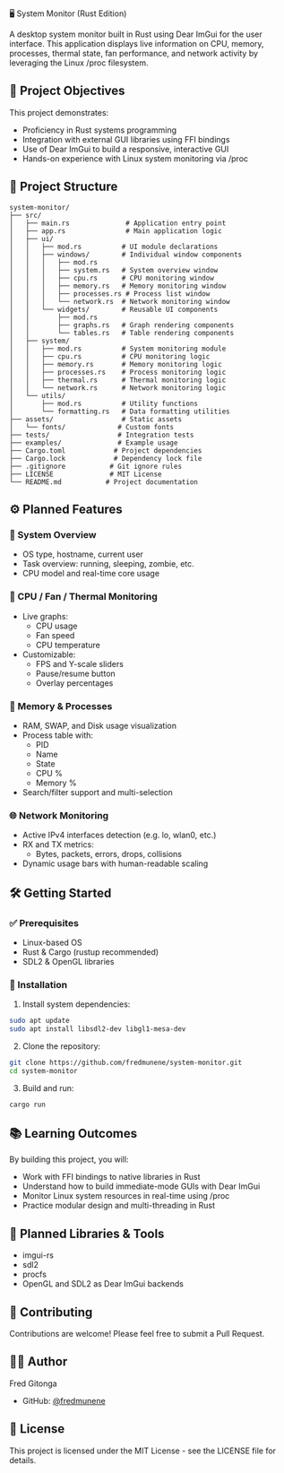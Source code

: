 🖥️ System Monitor (Rust Edition)

A desktop system monitor built in Rust using Dear ImGui for the user interface. This application displays live information on CPU, memory, processes, thermal state, fan performance, and network activity by leveraging the Linux /proc filesystem.

## 📌 Project Objectives

This project demonstrates:
- Proficiency in Rust systems programming
- Integration with external GUI libraries using FFI bindings
- Use of Dear ImGui to build a responsive, interactive GUI
- Hands-on experience with Linux system monitoring via /proc

## 🧱 Project Structure

```
system-monitor/
├── src/
│   ├── main.rs              # Application entry point
│   ├── app.rs               # Main application logic
│   ├── ui/
│   │   ├── mod.rs          # UI module declarations
│   │   ├── windows/        # Individual window components
│   │   │   ├── mod.rs
│   │   │   ├── system.rs   # System overview window
│   │   │   ├── cpu.rs      # CPU monitoring window
│   │   │   ├── memory.rs   # Memory monitoring window
│   │   │   ├── processes.rs # Process list window
│   │   │   └── network.rs  # Network monitoring window
│   │   └── widgets/        # Reusable UI components
│   │       ├── mod.rs
│   │       ├── graphs.rs   # Graph rendering components
│   │       └── tables.rs   # Table rendering components
│   ├── system/
│   │   ├── mod.rs          # System monitoring module
│   │   ├── cpu.rs          # CPU monitoring logic
│   │   ├── memory.rs       # Memory monitoring logic
│   │   ├── processes.rs    # Process monitoring logic
│   │   ├── thermal.rs      # Thermal monitoring logic
│   │   └── network.rs      # Network monitoring logic
│   └── utils/
│       ├── mod.rs          # Utility functions
│       └── formatting.rs   # Data formatting utilities
├── assets/                 # Static assets
│   └── fonts/             # Custom fonts
├── tests/                 # Integration tests
├── examples/              # Example usage
├── Cargo.toml            # Project dependencies
├── Cargo.lock            # Dependency lock file
├── .gitignore           # Git ignore rules
├── LICENSE              # MIT License
└── README.md           # Project documentation
```

## ⚙️ Planned Features

### 🧠 System Overview
- OS type, hostname, current user
- Task overview: running, sleeping, zombie, etc.
- CPU model and real-time core usage

### 🧮 CPU / Fan / Thermal Monitoring
- Live graphs:
  - CPU usage
  - Fan speed
  - CPU temperature
- Customizable:
  - FPS and Y-scale sliders
  - Pause/resume button
  - Overlay percentages

### 🧵 Memory & Processes
- RAM, SWAP, and Disk usage visualization
- Process table with:
  - PID
  - Name
  - State
  - CPU %
  - Memory %
- Search/filter support and multi-selection

### 🌐 Network Monitoring
- Active IPv4 interfaces detection (e.g. lo, wlan0, etc.)
- RX and TX metrics:
  - Bytes, packets, errors, drops, collisions
- Dynamic usage bars with human-readable scaling

## 🛠️ Getting Started

### ✅ Prerequisites
- Linux-based OS
- Rust & Cargo (rustup recommended)
- SDL2 & OpenGL libraries

### 🔧 Installation

1. Install system dependencies:
```bash
sudo apt update
sudo apt install libsdl2-dev libgl1-mesa-dev
```

2. Clone the repository:
```bash
git clone https://github.com/fredmunene/system-monitor.git
cd system-monitor
```

3. Build and run:
```bash
cargo run
```

## 📚 Learning Outcomes

By building this project, you will:
- Work with FFI bindings to native libraries in Rust
- Understand how to build immediate-mode GUIs with Dear ImGui
- Monitor Linux system resources in real-time using /proc
- Practice modular design and multi-threading in Rust

## 🧪 Planned Libraries & Tools
- imgui-rs
- sdl2
- procfs
- OpenGL and SDL2 as Dear ImGui backends

## 🤝 Contributing

Contributions are welcome! Please feel free to submit a Pull Request.

## 👨‍💻 Author

Fred Gitonga
- GitHub: [@fredmunene](https://github.com/fredmunene)

## 📝 License

This project is licensed under the MIT License - see the LICENSE file for details.